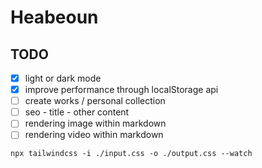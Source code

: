 # Heabeoun

## TODO

- [x] light or dark mode
- [x] improve performance through localStorage api
- [ ] create works / personal collection
- [ ] seo - title - other content
- [ ] rendering image within markdown
- [ ] rendering video within markdown

```
npx tailwindcss -i ./input.css -o ./output.css --watch
```